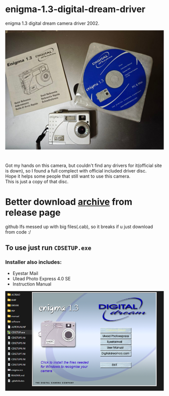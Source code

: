 # enigma-1.3-digital-dream-driver
enigma 1.3 digital dream camera driver 2002.

![disc photo](https://github.com/ypurat56/enigma-1.3-digital-dream-driver/blob/main/enigma1.3_digital_dream.jpg?raw=true)
#
Got my hands on this camera, but couldn't find any drivers for it(official site is down), so I found a full complect with official included driver disc.<br />
Hope it helps some people that still want to use this camera.<br />
This is just a copy of that disc.<br />

# Better download [archive](https://github.com/ypurat56/enigma-1.3-digital-dream-driver/releases/download/1.0.0/Enigma1_3_driver.zip) from release page
github lfs messed up with big files(.cab), so it breaks if u just download from code :/ 
## To use just run `CDSETUP.exe`

### Installer also includes:
- Eyestar Mail
- Ulead Photo Express 4.0 SE
- Instruction Manual

![disc photo](https://github.com/ypurat56/enigma-1.3-digital-dream-driver/blob/main/enigma_1.3_installer.png?raw=true)
